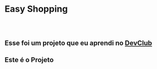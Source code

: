 <h1>Easy Shopping</h1>
<br>
<br>
<h2>Esse foi um projeto que eu aprendi no <a href="https://rodolfomori.com.br/devclub">DevClub</a></h2>

<h2>Este é o Projeto<a href="https://fcosoftware.github.io/easy-shopping/"></a></h2>

